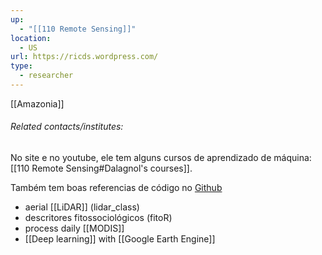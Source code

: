 ```yaml
---
up:
  - "[[110 Remote Sensing]]"
location:
  - US
url: https://ricds.wordpress.com/
type:
  - researcher
---
```

[[Amazonia]]

###### Related contacts/institutes:

No site e no youtube, ele tem alguns cursos de aprendizado de máquina: [[110 Remote Sensing#Dalagnol's courses]].

Também tem boas referencias de código no [Github](https://github.com/ricds)
- aerial [[LiDAR]] (lidar_class)
- descritores fitossociológicos (fitoR)
- process daily [[MODIS]]
- [[Deep learning]] with [[Google Earth Engine]]
